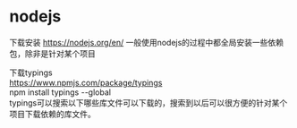 # nodejs
下载安装 https://nodejs.org/en/
一般使用nodejs的过程中都全局安装一些依赖包，除非是针对某个项目<br>

下载typings <br>
https://www.npmjs.com/package/typings <br>
npm install typings --global <br>
typings可以搜索以下哪些库文件可以下载的，搜索到以后可以很方便的针对某个项目下载依赖的库文件。



